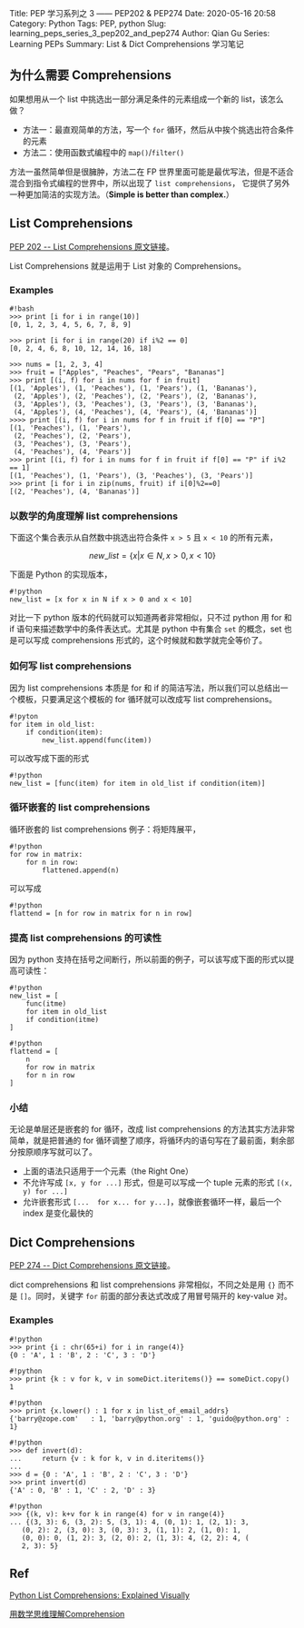 Title: PEP 学习系列之 3 —— PEP202 & PEP274
Date: 2020-05-16 20:58
Category: Python
Tags: PEP, python
Slug: learning_peps_series_3_pep202_and_pep274
Author: Qian Gu
Series: Learning PEPs
Summary: List & Dict Comprehensions 学习笔记

## 为什么需要 Comprehensions

如果想用从一个 list 中挑选出一部分满足条件的元素组成一个新的 list，该怎么做？

+ 方法一：最直观简单的方法，写一个 `for` 循环，然后从中挨个挑选出符合条件的元素
+ 方法二：使用函数式编程中的 `map()`/`filter()`

方法一虽然简单但是很臃肿，方法二在 FP 世界里面可能是最优写法，但是不适合混合到指令式编程的世界中，所以出现了 `list comprehensions`， 它提供了另外一种更加简洁的实现方法。（**Simple is better than complex.**）

## List Comprehensions

[PEP 202 -- List Comprehensions 原文链接][PEP202]。

[PEP202]: https://www.python.org/dev/peps/pep-00202/

List Comprehensions 就是运用于 List 对象的 Comprehensions。

###  Examples

```
#!bash
>>> print [i for i in range(10)]
[0, 1, 2, 3, 4, 5, 6, 7, 8, 9]

>>> print [i for i in range(20) if i%2 == 0]
[0, 2, 4, 6, 8, 10, 12, 14, 16, 18]

>>> nums = [1, 2, 3, 4]
>>> fruit = ["Apples", "Peaches", "Pears", "Bananas"]
>>> print [(i, f) for i in nums for f in fruit]
[(1, 'Apples'), (1, 'Peaches'), (1, 'Pears'), (1, 'Bananas'),
 (2, 'Apples'), (2, 'Peaches'), (2, 'Pears'), (2, 'Bananas'),
 (3, 'Apples'), (3, 'Peaches'), (3, 'Pears'), (3, 'Bananas'),
 (4, 'Apples'), (4, 'Peaches'), (4, 'Pears'), (4, 'Bananas')]
>>>> print [(i, f) for i in nums for f in fruit if f[0] == "P"]
[(1, 'Peaches'), (1, 'Pears'),
 (2, 'Peaches'), (2, 'Pears'),
 (3, 'Peaches'), (3, 'Pears'),
 (4, 'Peaches'), (4, 'Pears')]
>>> print [(i, f) for i in nums for f in fruit if f[0] == "P" if i%2 == 1]
[(1, 'Peaches'), (1, 'Pears'), (3, 'Peaches'), (3, 'Pears')]
>>> print [i for i in zip(nums, fruit) if i[0]%2==0]
[(2, 'Peaches'), (4, 'Bananas')]
```

### 以数学的角度理解 list comprehensions

下面这个集合表示从自然数中挑选出符合条件 `x > 5` 且 `x < 10` 的所有元素，

$$new\_list = \{x | x \in N, x > 0, x < 10\}$$

下面是 Python 的实现版本，

```
#!python
new_list = [x for x in N if x > 0 and x < 10]
```

对比一下 python 版本的代码就可以知道两者非常相似，只不过 python 用 for 和 if 语句来描述数学中的条件表达式。尤其是 python 中有集合 `set` 的概念，set 也是可以写成 comprehensions 形式的，这个时候就和数学就完全等价了。

### 如何写 list comprehensions

因为 list comprehensions 本质是 for 和 if 的简洁写法，所以我们可以总结出一个模板，只要满足这个模板的 for 循环就可以改成写 list comprehensions。

```
#!pyton
for item in old_list:
    if condition(item):
        new_list.append(func(item))
```

可以改写成下面的形式

```
#!python
new_list = [func(item) for item in old_list if condition(item)]
```

### 循环嵌套的 list comprehensions

循环嵌套的 list comprehensions 例子：将矩阵展平，

```
#!python
for row in matrix:
    for n in row:
        flattened.append(n)
```

可以写成

```
#!python
flattend = [n for row in matrix for n in row]
```

### 提高 list comprehensions 的可读性

因为 python 支持在括号之间断行，所以前面的例子，可以该写成下面的形式以提高可读性：

```
#!python
new_list = [
    func(itme)
    for item in old_list
    if condition(itme)
]
```

```
#!python
flattend = [
    n
    for row in matrix
    for n in row
]
```

### 小结

无论是单层还是嵌套的 for 循环，改成 list comprehensions 的方法其实方法非常简单，就是把普通的 for 循环调整了顺序，将循环内的语句写在了最前面，剩余部分按原顺序写就可以了。

+ 上面的语法只适用于一个元素（the Right One）
+ 不允许写成 `[x, y for ...]` 形式，但是可以写成一个 tuple 元素的形式 `[(x, y) for ...]`
+ 允许嵌套形式 `[...  for x... for y...]`，就像嵌套循环一样，最后一个 index 是变化最快的


## Dict Comprehensions

[PEP 274 -- Dict Comprehensions 原文链接][PEP274]。

[PEP274]: https://www.python.org/dev/peps/pep-00274/

dict comprehensions 和 list comprehensions 非常相似，不同之处是用 `{}` 而不是 `[]`。同时，关键字 `for` 前面的部分表达式改成了用冒号隔开的 key-value 对。

###  Examples

```
#!python
>>> print {i : chr(65+i) for i in range(4)}
{0 : 'A', 1 : 'B', 2 : 'C', 3 : 'D'}
```

```
#!python
>>> print {k : v for k, v in someDict.iteritems()} == someDict.copy()
1
```

```
#!python
>>> print {x.lower() : 1 for x in list_of_email_addrs}
{'barry@zope.com'   : 1, 'barry@python.org' : 1, 'guido@python.org' : 1}
```

```
#!python
>>> def invert(d):
...     return {v : k for k, v in d.iteritems()}
...
>>> d = {0 : 'A', 1 : 'B', 2 : 'C', 3 : 'D'}
>>> print invert(d)
{'A' : 0, 'B' : 1, 'C' : 2, 'D' : 3}
```

```
#!python
>>> {(k, v): k+v for k in range(4) for v in range(4)}
... {(3, 3): 6, (3, 2): 5, (3, 1): 4, (0, 1): 1, (2, 1): 3,
   (0, 2): 2, (3, 0): 3, (0, 3): 3, (1, 1): 2, (1, 0): 1,
   (0, 0): 0, (1, 2): 3, (2, 0): 2, (1, 3): 4, (2, 2): 4, (
   2, 3): 5}
```

## Ref

[Python List Comprehensions: Explained Visually](https://treyhunner.com/2015/12/python-list-comprehensions-now-in-color/)

[用数学思维理解Comprehension](https://www.jianshu.com/p/dd85d2cd89d1)